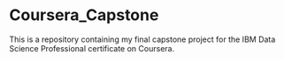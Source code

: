 # Coursera_Capstone
This is a repository containing my final capstone project for the IBM Data Science Professional certificate on Coursera.
